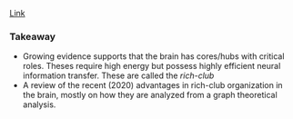 [Link](https://www.ncbi.nlm.nih.gov/pmc/articles/PMC7355726/#:~:text=Growing%20evidence%20supports%20the%20critical,are%20termed%20the%20rich%2Dclub.)

### Takeaway
* Growing evidence supports that the brain has cores/hubs with critical roles. Theses require high energy but possess highly efficient neural information transfer. These are called the *rich-club*
* A review of the recent (2020) advantages in rich-club organization in the brain, mostly on how they are analyzed from a graph theoretical analysis.
